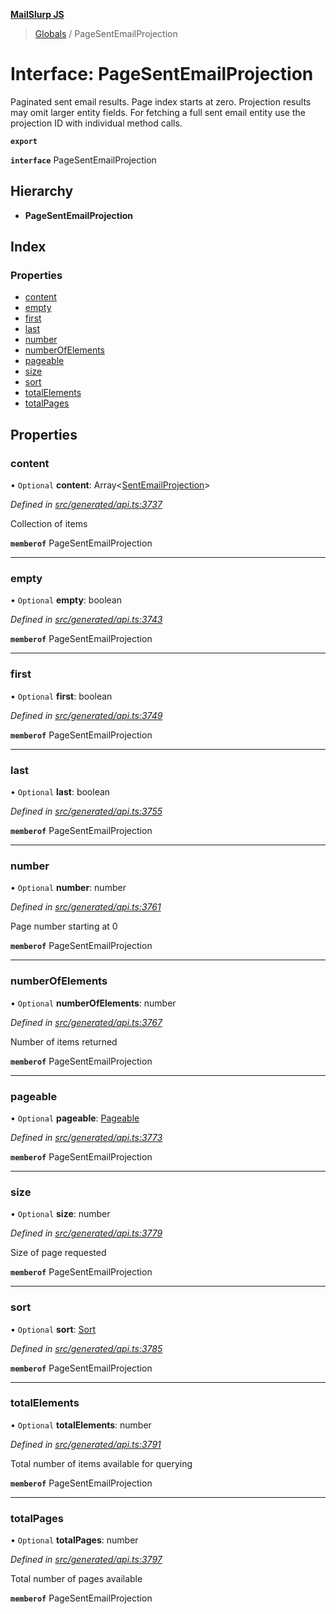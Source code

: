 **[MailSlurp JS](../README.md)**

> [Globals](../README.md) / PageSentEmailProjection

# Interface: PageSentEmailProjection

Paginated sent email results. Page index starts at zero. Projection results may omit larger entity fields. For fetching a full sent email entity use the projection ID with individual method calls.

**`export`** 

**`interface`** PageSentEmailProjection

## Hierarchy

* **PageSentEmailProjection**

## Index

### Properties

* [content](pagesentemailprojection.md#content)
* [empty](pagesentemailprojection.md#empty)
* [first](pagesentemailprojection.md#first)
* [last](pagesentemailprojection.md#last)
* [number](pagesentemailprojection.md#number)
* [numberOfElements](pagesentemailprojection.md#numberofelements)
* [pageable](pagesentemailprojection.md#pageable)
* [size](pagesentemailprojection.md#size)
* [sort](pagesentemailprojection.md#sort)
* [totalElements](pagesentemailprojection.md#totalelements)
* [totalPages](pagesentemailprojection.md#totalpages)

## Properties

### content

• `Optional` **content**: Array\<[SentEmailProjection](sentemailprojection.md)>

*Defined in [src/generated/api.ts:3737](https://github.com/mailslurp/mailslurp-client/blob/b27590b/src/generated/api.ts#L3737)*

Collection of items

**`memberof`** PageSentEmailProjection

___

### empty

• `Optional` **empty**: boolean

*Defined in [src/generated/api.ts:3743](https://github.com/mailslurp/mailslurp-client/blob/b27590b/src/generated/api.ts#L3743)*

**`memberof`** PageSentEmailProjection

___

### first

• `Optional` **first**: boolean

*Defined in [src/generated/api.ts:3749](https://github.com/mailslurp/mailslurp-client/blob/b27590b/src/generated/api.ts#L3749)*

**`memberof`** PageSentEmailProjection

___

### last

• `Optional` **last**: boolean

*Defined in [src/generated/api.ts:3755](https://github.com/mailslurp/mailslurp-client/blob/b27590b/src/generated/api.ts#L3755)*

**`memberof`** PageSentEmailProjection

___

### number

• `Optional` **number**: number

*Defined in [src/generated/api.ts:3761](https://github.com/mailslurp/mailslurp-client/blob/b27590b/src/generated/api.ts#L3761)*

Page number starting at 0

**`memberof`** PageSentEmailProjection

___

### numberOfElements

• `Optional` **numberOfElements**: number

*Defined in [src/generated/api.ts:3767](https://github.com/mailslurp/mailslurp-client/blob/b27590b/src/generated/api.ts#L3767)*

Number of items returned

**`memberof`** PageSentEmailProjection

___

### pageable

• `Optional` **pageable**: [Pageable](pageable.md)

*Defined in [src/generated/api.ts:3773](https://github.com/mailslurp/mailslurp-client/blob/b27590b/src/generated/api.ts#L3773)*

**`memberof`** PageSentEmailProjection

___

### size

• `Optional` **size**: number

*Defined in [src/generated/api.ts:3779](https://github.com/mailslurp/mailslurp-client/blob/b27590b/src/generated/api.ts#L3779)*

Size of page requested

**`memberof`** PageSentEmailProjection

___

### sort

• `Optional` **sort**: [Sort](sort.md)

*Defined in [src/generated/api.ts:3785](https://github.com/mailslurp/mailslurp-client/blob/b27590b/src/generated/api.ts#L3785)*

**`memberof`** PageSentEmailProjection

___

### totalElements

• `Optional` **totalElements**: number

*Defined in [src/generated/api.ts:3791](https://github.com/mailslurp/mailslurp-client/blob/b27590b/src/generated/api.ts#L3791)*

Total number of items available for querying

**`memberof`** PageSentEmailProjection

___

### totalPages

• `Optional` **totalPages**: number

*Defined in [src/generated/api.ts:3797](https://github.com/mailslurp/mailslurp-client/blob/b27590b/src/generated/api.ts#L3797)*

Total number of pages available

**`memberof`** PageSentEmailProjection
